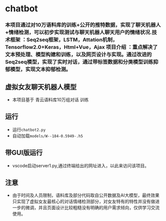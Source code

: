 # chatbot

### 本项目通过对10万语料库的训练+公开的推特数据，实现了聊天机器人+情绪检测，可以初步实现测试与聊天机器人聊天用户的情绪状况.技术框架 ：Seq2seq框架，LSTM，Attation机制，Tensorflow2.0+Keras，Html+Vue，Ajax  项目介绍 ：重点解决了文本预处理、模型构建和训练，以及网页设计与实现。通过改进的Seq2seq模型，实现了实时对话，通过带标签数据和分类模型训练抑郁模型，实现文本抑郁检测。

## 虚拟女友聊天机器人模型

* 本项目基于 青云语料库10万组对话 训练

## 运行

- 运行`chatbot2.py`<br>
- 自动加载`models/W--184-0.5949-.h5`

## 带GUI版运行

- vscode启动server1.py,通过终端给出的网址进入，以此来访问该项目。

## 注意

* 由于时间及人员限制，语料库及部分代码取自公开数据及AI大模型，最终效果只实现了虚拟女友最核心的对话情绪检测部分，对女友特有的特性并没有做进一步的微调，并且页面设计比较粗糙没有明确的用户需求倾向，仅供学习交流使用。